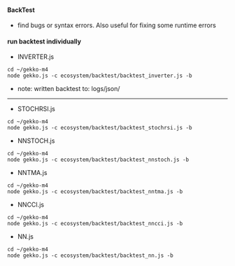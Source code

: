 #### BackTest
* find bugs or syntax errors. Also useful for fixing some runtime errors

#### run backtest individually

* INVERTER.js
```
cd ~/gekko-m4
node gekko.js -c ecosystem/backtest/backtest_inverter.js -b
```
* note: 
written backtest to:  logs/json/

---

* STOCHRSI.js
```
cd ~/gekko-m4
node gekko.js -c ecosystem/backtest/backtest_stochrsi.js -b
```
* NNSTOCH.js
```
cd ~/gekko-m4
node gekko.js -c ecosystem/backtest/backtest_nnstoch.js -b
```
* NNTMA.js
```
cd ~/gekko-m4
node gekko.js -c ecosystem/backtest/backtest_nntma.js -b
```
* NNCCI.js
```
cd ~/gekko-m4
node gekko.js -c ecosystem/backtest/backtest_nncci.js -b
```

* NN.js
```
cd ~/gekko-m4
node gekko.js -c ecosystem/backtest/backtest_nn.js -b
```
